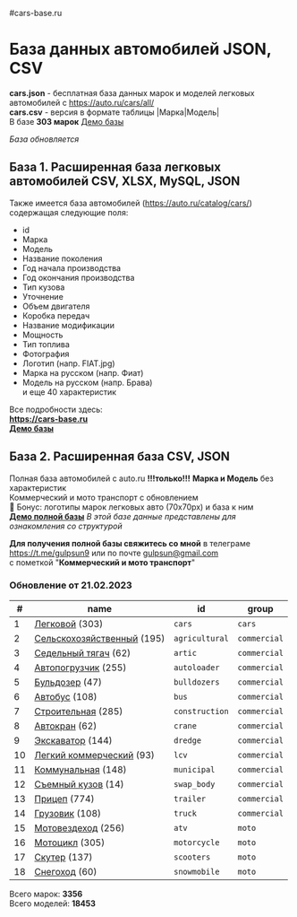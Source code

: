 #cars-base.ru
# База данных автомобилей JSON, CSV
**cars.json** - бесплатная база данных марок и моделей легковых автомобилей с https://auto.ru/cars/all/  
**cars.csv** - версия в формате таблицы |Марка|Модель|  
В базе **303 марок**
[Демо базы](https://blanzh.github.io/carsBase/)

_База обновляется_
## База 1. Расширенная база легковых автомобилей CSV, XLSX, MySQL, JSON
Также имеется база автомобилей (https://auto.ru/catalog/cars/) содержащая следующие поля:
- id
- Марка
- Модель
- Название поколения
- Год начала производства
- Год окончания производства
- Тип кузова
- Уточнение
- Объем двигателя
- Коробка передач
- Название модификации
- Мощность
- Тип топлива
- Фотография
- Логотип (напр. FIAT.jpg)
- Марка на русском (напр. Фиат)
- Модель на русском (напр. Брава)  
и еще 40 характеристик

Все подробности здесь:  
**https://cars-base.ru**  
**[Демо базы](https://cars-base.ru/example_base.zip)**


## База 2. Расширенная база CSV, JSON
Полная база автомобилей с auto.ru **!!!только!!!** **Марка и Модель** без характеристик  
Коммерческий и мото транспорт с обновлением   
🎁 Бонус: логотипы марок легковых авто (70x70px) и база к ним  
**[Демо полной базы](https://blanzh.github.io/carsBase/demo_private.zip)**
_В этой базе данные представлены для ознакомления со структурой_

**Для получения полной базы свяжитесь со мной** в телеграме https://t.me/gulpsun9 или по почте gulpsun@gmail.com  
с пометкой "**Коммерческий и мото транспорт**"

### Обновление от 21.02.2023
|#|name|id|group|
|---|---|---|---|
|1|[Легковой](https://auto.ru/cars/all/) (303)|`cars`|`cars`|
|2|[Сельскохозяйственный](https://auto.ru/agricultural/all/) (195)|`agricultural`|`commercial`|
|3|[Седельный тягач](https://auto.ru/artic/all/) (62)|`artic`|`commercial`|
|4|[Автопогрузчик](https://auto.ru/autoloader/all/) (255)|`autoloader`|`commercial`|
|5|[Бульдозер](https://auto.ru/bulldozers/all/) (47)|`bulldozers`|`commercial`|
|6|[Автобус](https://auto.ru/bus/all/) (108)|`bus`|`commercial`|
|7|[Строительная](https://auto.ru/construction/all/) (285)|`construction`|`commercial`|
|8|[Автокран](https://auto.ru/crane/all/) (62)|`crane`|`commercial`|
|9|[Экскаватор](https://auto.ru/dredge/all/) (144)|`dredge`|`commercial`|
|10|[Легкий коммерческий](https://auto.ru/lcv/all/) (93)|`lcv`|`commercial`|
|11|[Коммунальная](https://auto.ru/municipal/all/) (148)|`municipal`|`commercial`|
|12|[Съемный кузов](https://auto.ru/swap_body/all/) (14)|`swap_body`|`commercial`|
|13|[Прицеп](https://auto.ru/trailer/all/) (774)|`trailer`|`commercial`|
|14|[Грузовик](https://auto.ru/truck/all/) (108)|`truck`|`commercial`|
|15|[Мотовездеход](https://auto.ru/atv/all/) (256)|`atv`|`moto`|
|16|[Мотоцикл](https://auto.ru/motorcycle/all/) (305)|`motorcycle`|`moto`|
|17|[Скутер](https://auto.ru/scooters/all/) (137)|`scooters`|`moto`|
|18|[Снегоход](https://auto.ru/snowmobile/all/) (60)|`snowmobile`|`moto`|

Всего марок: **3356**  
Всего моделей: **18453**

